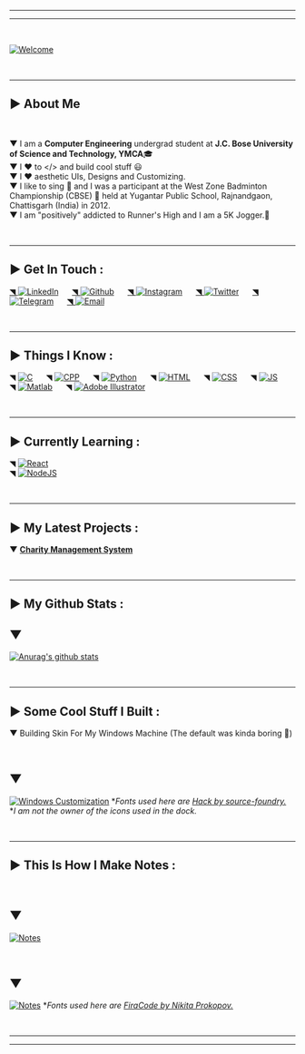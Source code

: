 ***
***

<br>

[![Welcome](Images/welcome1.png)](#)

<br>

***

## ▶ About Me

<br>

▼ I am a **Computer Engineering** undergrad student at **J.C. Bose University of Science and Technology, YMCA**🎓<br>
▼ I ❤ to </> and build cool stuff 😃<br>
▼ I ❤ aesthetic UIs, Designs and Customizing.<br>
▼ I like to sing 🎤 and I was a participant at the West Zone Badminton Championship (CBSE) 🏸 held at Yugantar Public School, Rajnandgaon, Chattisgarh (India) in 2012.<br>
▼ I am "positively" addicted to Runner's High and I am a 5K Jogger.🏃<br>

<br>

***

## ▶ Get In Touch :


[◥ ![LinkedIn](Images/linkedinlogosmall.png)][LinkedIn]&nbsp;&nbsp;&nbsp;&nbsp;&nbsp;
[◥ ![Github](Images/githublogosmall.png)][Github]&nbsp;&nbsp;&nbsp;&nbsp;&nbsp;
[◥ ![Instagram](Images/instagramlogosmall.png)][Instagram]&nbsp;&nbsp;&nbsp;&nbsp;&nbsp;
[◥ ![Twitter](Images/twitterlogosmall.png)][Twitter]&nbsp;&nbsp;&nbsp;&nbsp;&nbsp;
[◥ ![Telegram](Images/telegramlogosmall.png)][Telegram]&nbsp;&nbsp;&nbsp;&nbsp;&nbsp;
[◥ ![Email](Images/emaillogosmall.png)][Email]&nbsp;&nbsp;&nbsp;&nbsp;&nbsp;

<br>

***

## ▶ Things I Know :


◥ [![C](Images/clogosmall.png)](#)&nbsp;&nbsp;&nbsp;&nbsp;&nbsp;
◥ [![CPP](Images/cpplogosmall.png)](#)&nbsp;&nbsp;&nbsp;&nbsp;&nbsp;
◥ [![Python](Images/pythonlogosmall.png)](#)&nbsp;&nbsp;&nbsp;&nbsp;&nbsp;
◥ [![HTML](Images/htmllogosmall.png)](#)&nbsp;&nbsp;&nbsp;&nbsp;&nbsp;
◥ [![CSS](Images/csslogosmall.png)](#)&nbsp;&nbsp;&nbsp;&nbsp;&nbsp;
◥ [![JS](Images/jslogosmall.png)](#)&nbsp;&nbsp;&nbsp;&nbsp;&nbsp;
◥ [![Matlab](Images/matlablogosmall.png)](#)&nbsp;&nbsp;&nbsp;&nbsp;&nbsp;
◥ [![Adobe Illustrator](Images/illustratorlogosmall.png)](#)

<br>

***

## ▶ Currently Learning :

◥ [![React](Images/reactlogosmall.png)](#)<br  >
◥ [![NodeJS](Images/nodejslogosmall.png)](#)

<br>

***

## ▶ My Latest Projects :


▼ **[Charity Management System][Project]**

<br>

***

## ▶ My Github Stats :

## ▼
[![Anurag's github stats](https://github-readme-stats.vercel.app/api?username=aystic&hide=stars,prs&count_private=true&show_icons=true&theme=merko)](https://github.com/anuraghazra/github-readme-stats)

<br>

***

## ▶ Some Cool Stuff I Built :


▼ Building Skin For My Windows Machine (The default was kinda boring 😬)

<br>

## ▼
[![Windows Customization](Images/windowsdesktop.png)](#)
**Fonts used here are* *[Hack by source-foundry.][Hack]*<br>
**I am not the owner of the icons used in the dock.*

<br>

***

## ▶ This Is How I Make Notes :

<br>

## ▼
[![Notes](Images/notes1.png)](#)

<br>

## ▼
[![Notes](Images/notes2.png)](#)
**Fonts used here are* *[FiraCode by Nikita Prokopov.][FiraCode]*


<br>

***
***



[Email]: <mailto: pmohitb3011@gmail.com>
[LinkedIn]: <https://www.linkedin.com/in/aystic/>
[Instagram]: <https://www.instagram.com/aystic0_0/>
[Twitter]: <https://twitter.com/aystic0_0>
[Github]: <https://github.com/aystic>
[Project]: <https://github.com/aystic/CharityManagementSystem>
[Telegram]: <https://t.me/aystic0_0>
[Hack]: <https://github.com/source-foundry/Hack>
[FiraCode]: <https://github.com/tonsky/FiraCode>
